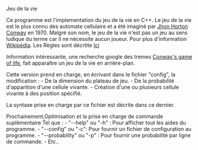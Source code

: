 Jeu de la vie

Ce programme est l'implementation du jeu de la vie en C++.
Le jeu de la vie est le plus connu des automate cellulaire et a été imaginé par <a href="https://fr.wikipedia.org/wiki/John_Horton_Conway">Jhon Horton Conway</a> en 1970.
Malgré son nom, le jeu de la vie n'est pas un jeu au sens ludique du terme car il ne nécessite aucun joueur.
Pour plus d'information <a href="https://fr.wikipedia.org/wiki/Jeu_de_la_vie">Wikipédia</a>.
Les Règles sont décrtite <a href="https://fr.wikipedia.org/wiki/Jeu_de_la_vie#R%C3%A8gles">Ici</a>

Information intéressante, une recherche google des tremes <a href="https://www.google.com/search?q=conway%27s+game+of+life">Conway's game of life</a>, fait apparaître un jeu de la vie en arrière-plan.

Cette version prend en charge, en écrivant dans le fichier "config", la modification :
	- De la dimension du plateau de jeu.
	- De la probabilité d'apparition d'une cellule vivante.
	- Création d'une ou plusieurs cellule vivante à des position spécifié.

La syntaxe prise en charge par ce fichier est décrite dans ce dernier.

Prochainement,Optimisation et la prise en charge de commande suplèmentaire Tel que :
	- "--help" ou "-h" 	: Pour afficher tout les aides du programme.
	- "--config" ou "-c": Pour fournir un fichier de configuration au programme.
	- "--probability" ou "-p" : Pour fournir une probabilité par ligne de commande.
	- Etc..
